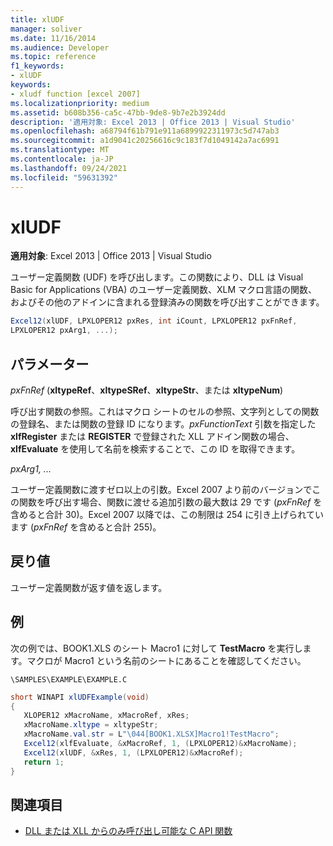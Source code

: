 ```yaml
---
title: xlUDF
manager: soliver
ms.date: 11/16/2014
ms.audience: Developer
ms.topic: reference
f1_keywords:
- xlUDF
keywords:
- xludf function [excel 2007]
ms.localizationpriority: medium
ms.assetid: b608b356-ca5c-47bb-9de8-9b7e2b3924dd
description: '適用対象: Excel 2013 | Office 2013 | Visual Studio'
ms.openlocfilehash: a68794f61b791e911a6899922311973c5d747ab3
ms.sourcegitcommit: a1d9041c20256616c9c183f7d1049142a7ac6991
ms.translationtype: MT
ms.contentlocale: ja-JP
ms.lasthandoff: 09/24/2021
ms.locfileid: "59631392"
---
```

# <a name="xludf"></a>xlUDF

**適用対象**: Excel 2013 | Office 2013 | Visual Studio 
  
ユーザー定義関数 (UDF) を呼び出します。この関数により、DLL は Visual Basic for Applications (VBA) のユーザー定義関数、XLM マクロ言語の関数、およびその他のアドインに含まれる登録済みの関数を呼び出すことができます。
  
```cs
Excel12(xlUDF, LPXLOPER12 pxRes, int iCount, LPXLOPER12 pxFnRef,
LPXLOPER12 pxArg1, ...);
```

## <a name="parameters"></a>パラメーター

_pxFnRef_ (**xltypeRef**、**xltypeSRef**、**xltypeStr**、または **xltypeNum**)
  
呼び出す関数の参照。これはマクロ シートのセルの参照、文字列としての関数の登録名、または関数の登録 ID になります。_pxFunctionText_ 引数を指定した **xlfRegister** または **REGISTER** で登録された XLL アドイン関数の場合、**xlfEvaluate** を使用して名前を検索することで、この ID を取得できます。 
  
_pxArg1, ..._
  
ユーザー定義関数に渡すゼロ以上の引数。Excel 2007 より前のバージョンでこの関数を呼び出す場合、関数に渡せる追加引数の最大数は 29 です (_pxFnRef_ を含めると合計 30)。Excel 2007 以降では、この制限は 254 に引き上げられています (_pxFnRef_ を含めると合計 255)。
  
## <a name="return-value"></a>戻り値

ユーザー定義関数が返す値を返します。
  
## <a name="example"></a>例

次の例では、BOOK1.XLS のシート Macro1 に対して **TestMacro** を実行します。マクロが Macro1 という名前のシートにあることを確認してください。 
  
`\SAMPLES\EXAMPLE\EXAMPLE.C`
  
```cs
short WINAPI xlUDFExample(void)
{       
   XLOPER12 xMacroName, xMacroRef, xRes;
   xMacroName.xltype = xltypeStr;
   xMacroName.val.str = L"\044[BOOK1.XLSX]Macro1!TestMacro";
   Excel12(xlfEvaluate, &xMacroRef, 1, (LPXLOPER12)&xMacroName);
   Excel12(xlUDF, &xRes, 1, (LPXLOPER12)&xMacroRef);
   return 1;
}
```

## <a name="see-also"></a>関連項目

- [DLL または XLL からのみ呼び出し可能な C API 関数](c-api-functions-that-can-be-called-only-from-a-dll-or-xll.md)

